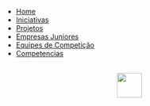<!-- docs/_sidebar.md -->

- [ Home](README.md)
- [ Iniciativas](iniciativas.md)
- [ Projetos](projetos.md)
- [ Empresas Juniores](empresas.md)
- [ Equipes de Competição](equipes.md)
- [ Competencias](competencias.md)

<br>

<center><img src="https://digital.ufms.br/files/2017/06/unb-300x276.png" height="50" width="50"></center>